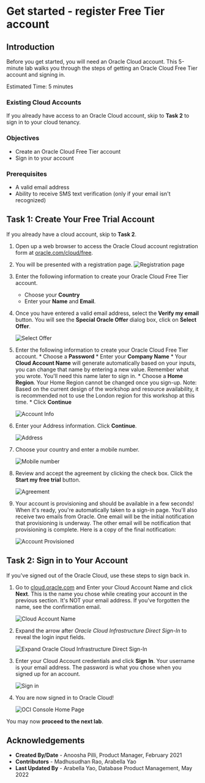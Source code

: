 # Get started - register Free Tier account

## Introduction

Before you get started, you will need an Oracle Cloud account. This 5-minute lab walks you through the steps of getting an Oracle Cloud Free Tier account and signing in.

<!--
Watch this video to create your free trial account on Oracle cloud.
[Create Free Trial account on Oracle Cloud](youtube:nClCXAfqvzs)
-->

Estimated Time: 5 minutes

### Existing Cloud Accounts

If you already have access to an Oracle Cloud account, skip to **Task 2** to sign in to your cloud tenancy.

### Objectives

- Create an Oracle Cloud Free Tier account
- Sign in to your account

### Prerequisites

* A valid email address
* Ability to receive SMS text verification (only if your email isn't recognized)

## Task 1: Create Your Free Trial Account

If you already have a cloud account, skip to **Task 2**.

1. Open up a web browser to access the Oracle Cloud account registration form at [oracle.com/cloud/free](https://signup.cloud.oracle.com).

2.  You will be presented with a registration page.
    ![Registration page](images/cloud-infrastructure.png " ")

3.  Enter the following information to create your Oracle Cloud Free Tier account.
    * Choose your **Country**
    * Enter your **Name** and **Email**.

4. Once you have entered a valid email address, select the **Verify my email** button. You will see the **Special Oracle Offer** dialog box, click on **Select Offer**.

    ![Select Offer](images/offer.png " ")

5. Enter the following information to create your Oracle Cloud Free Tier account.
       * Choose a **Password**
       * Enter your **Company Name**
       * Your **Cloud Account Name** will generate automatically based on your inputs, you can change that name by entering a new value. Remember what you wrote. You'll need this name later to sign in.
       * Choose a **Home Region**.  Your Home Region cannot be changed once you sign-up. Note: Based on the current design of the workshop and resource availability, it is recommended not to use the London region for this workshop at this time.
       * Click **Continue**

    ![Account Info](images/account-info.png " ")

6.  Enter your Address information.  Click **Continue**.

    ![Address](images/free-tier-address.png " ")

7.  Choose your country and enter a mobile number.

    ![Mobile number](images/free-tier-address-2.png " ")

8. Review and accept the agreement by clicking the check box. Click the **Start my free trial** button.

    ![Agreement](images/free-tier-agreement.png " ")

9. Your account is provisioning and should be available in a few seconds! When it's ready, you're automatically taken to a sign-in page. You'll also receive two emails from Oracle. One email will be the initial notification that provisioning is underway. The other email will be notification that provisioning is complete. Here is a copy of the final notification:

    ![Account Provisioned](images/account-provisioned.png " ")

## Task 2: Sign in to Your Account

If you've signed out of the Oracle Cloud, use these steps to sign back in.

1. Go to [cloud.oracle.com](https://cloud.oracle.com) and Enter your Cloud Account Name and click **Next**. This is the name you chose while creating your account in the previous section. It's NOT your email address. If you've forgotten the name, see the confirmation email.

    ![Cloud Account Name](images/cloud-oracle.png " ")

2. Expand the arrow after *Oracle Cloud Infrastructure Direct Sign-In* to reveal the login input fields.

    ![Expand Oracle Cloud Infrastructure Direct Sign-In](images/cloud-login-tenant.png " ")

3. Enter your Cloud Account credentials and click **Sign In**. Your username is your email address. The password is what you chose when you signed up for an account.

    ![Sign in](images/oci-signin.png " ")

4. You are now signed in to Oracle Cloud!

    ![OCI Console Home Page](https://oracle-livelabs.github.io/common/images/console/home-page.png " ")

You may now **proceed to the next lab**.

## **Acknowledgements**

- **Created By/Date** - Anoosha Pilli, Product Manager, February 2021
- **Contributors** - Madhusudhan Rao, Arabella Yao
- **Last Updated By** - Arabella Yao, Database Product Management, May 2022